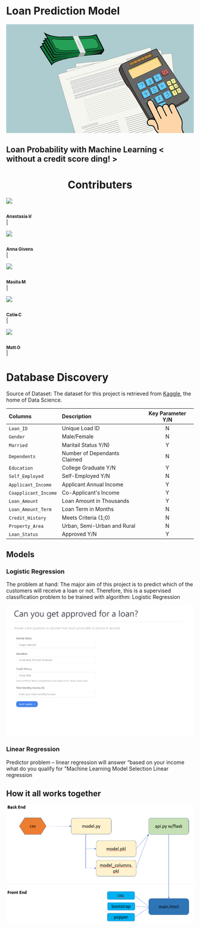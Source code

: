 # Loan Prediction Model 
![account](Images/account.jpg)


## Loan Probability with Machine Learning < without a credit score ding! >

<h1 align="center"> ️Contributers </h1>

 [<img src="https://avatars0.githubusercontent.com/u/61332049?s=400&v=4" width="100px;"/><br /><br /><sub><b alight="left">Anastasia V</b></sub>](https://github.com/AnastasiaRV)<br /> | 
 
 [<img src="https://avatars1.githubusercontent.com/u/61209602?s=460&u=5dbd7647e94f58132f5f6e0274767e98fc11bd94&v=4" width="100px;"/><br /><br /><sub><b>Anna Givens</b></sub>](https://github.com/heyannag)<br /> |

[<img src="https://avatars3.githubusercontent.com/u/60247306?s=400&u=ae1efcb5e0637cdd4a2afe1c7ab45c9e7eb20bd6&v=4" width="100px;"/><br /><br /><sub><b> Masita M </b></sub>](https://github.com/masitamohamad)<br /> |

[<img src="https://avatars0.githubusercontent.com/u/61070215?s=400&v=4" width="100px;"/><br /><br /><sub><b> Catie C </b></sub>](https://github.com/csidneyclark)<br /> |

[<img src="https://avatars1.githubusercontent.com/u/59668093?s=460&v=4" width="100px;"/><br /><br /><sub><b> Matt O </b></sub>](https://github.com/oconnormatt781)<br /> |


# Database Discovery 
Source of Dataset: The dataset for this project is retrieved from [Kaggle](https://www.kaggle.com/altruistdelhite04/loan-prediction-problem-dataset), the home of Data Science. 


Columns | Description | Key Parameter Y/N
:-----|:----- |:-----:
`Loan_ID` | Unique Load ID | N
`Gender` | Male/Female | N
`Married`| Maritail Status Y/N) | Y
`Dependents`| Number of Dependants Claimed | N
`Education` | College Graduate Y/N | Y
`Self_Employed`| Self-Employed Y/N | N
`Applicant_Income` | Applicant Annual Income | Y
`Coapplicant_Income` | Co-Applicant's Income | Y
`Loan_Amount`| Loan Amount in Thousands | Y
`Loan_Amount_Term` | Loan Term in Months | N
`Credit_History`| Meets Criteria (1;0) | N
`Property_Area` | Urban, Semi-Urban and Rural | N
`Loan_Status` | Approved Y/N | Y

## Models 
### Logistic Regression
The problem at hand: The major aim of this project is to predict which of the customers will receive a loan or not. Therefore, this is a supervised classification problem to be trained with algorithm:
Logistic Regression

![loan_predictor](Images/loan_predictor.gif)

### Linear Regression
Predictor problem – linear regression will answer “based on your income what do you qualify for ”Machine Learning Model Selection
Linear regression


## How it all works together
![image.png](Images/process_diagram.png)
